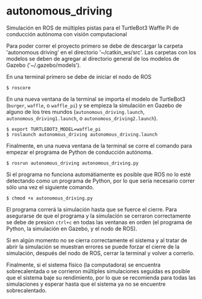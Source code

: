 # autonomous_driving
Simulación en ROS de múltiples pistas para el TurtleBot3 Waffle Pi de conducción autónoma con visión computacional

Para poder correr el proyecto primero se debe de descargar la carpeta 'autonomous driving' en el directorio '~/catkin_ws/src'. Las carpetas con los modelos se deben de agregar al directorio general de los modelos de Gazebo ('~/.gazebo/models').

En una terminal primero se debe de iniciar el nodo de ROS

```$ roscore ```

En una nueva ventana de la terminal se importa el modelo de TurtleBot3 (`burger`, `waffle`, o `waffle_pi`) y se empieza la simulación en Gazebo de alguno de los tres mundos (`autonomous_driving.launch`, `autonomous_driving1.launch`, o `autonomous_driving2.launch`).

```
$ export TURTLEBOT3_MODEL=waffle_pi
$ roslaunch autonomous_driving autonomous_driving.launch
```

Finalmente, en una nueva ventana de la terminal se corre el comando para empezar el programa de Python de conducción autónoma.

```$ rosrun autonomous_driving autonomous_driving.py```

Si el programa no funciona automátiamente es posible que ROS no lo esté detectando como un programa de Python, por lo que sería necesario correr sólo una vez el siguiente comando.

```$ chmod +x autonomous_driving.py ```

El programa correrá la simulación hasta que se fuerce el cierre. Para asegurarse de que el programa y la simulación se cerraron correctamente se debe de presion `ctrl+c` en todas las ventanas en orden (el programa de Python, la simulación en Gazebo, y el nodo de ROS). 

Si en algún momento no se cierra correctamente el sistema y al tratar de abrir la simulación se muestran errores se puede forzar el cierre de la simulación, después del nodo de ROS, cerrar la terminal y volver a correrlo. 

Finalmente, si el sistema físico (la computadora) se encuentra sobrecalentada o se corrieron múltiples simulaciones seguidas es posible que el sistema baje su rendimiento, por lo que se recomienda para todas las simulaciones y esperar hasta que el sistema ya no se encuentre sobrecalentado.
